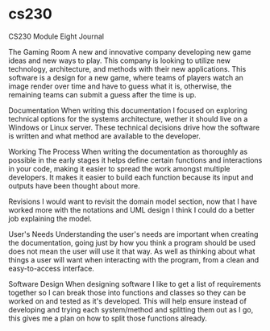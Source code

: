 # cs230
CS230 Module Eight Journal

The Gaming Room 
A new and innovative company developing new game ideas and new ways to play. This company is looking to utilize new technology, architecture, and methods with their new applications. This software is a design for a new game, where teams of players watch an image render over time and have to guess what it is, otherwise, the remaining teams can submit a guess after the time is up. 

Documentation
When writing this documentation I focused on exploring technical options for the systems architecture, wether it should live on a Windows or Linux server. These technical decisions drive how the software is written and what method are available to the developer.

Working The Process
When writing the documentation as thoroughly as possible in the early stages it helps define certain functions and interactions in your code, making it easier to spread the work amongst multiple developers. It makes it easier to build each function because its input and outputs have been thought about more. 

Revisions
I would want to revisit the domain model section, now that I have worked more with the notations and UML design I think I could do a better job explaining the model. 

User's Needs
Understanding the user's needs are important when creating the documentation, going just by how you think a program should be used does not mean the user will use it that way. As well as thinking about what things a user will want when interacting with the program, from a clean and easy-to-access interface.

Software Design
When designing software I like to get a list of requirements together so I can break those into functions and classes so they can be worked on and tested as it's developed. This will help ensure instead of developing and trying each system/method and splitting them out as I go, this gives me a plan on how to split those functions already.
